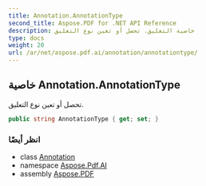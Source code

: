 ```yaml
---
title: Annotation.AnnotationType
second_title: Aspose.PDF for .NET API Reference
description: خاصية التعليق. تحصل أو تعين نوع التعليق
type: docs
weight: 20
url: /ar/net/aspose.pdf.ai/annotation/annotationtype/
---
```

## خاصية Annotation.AnnotationType

تحصل أو تعين نوع التعليق.

```csharp
public string AnnotationType { get; set; }
```

### انظر أيضًا

* class [Annotation](../)
* namespace [Aspose.Pdf.AI](../../../aspose.pdf.ai/)
* assembly [Aspose.PDF](../../../)
